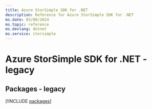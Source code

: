 ```yaml
---
title: Azure StorSimple SDK for .NET
description: Reference for Azure StorSimple SDK for .NET
ms.date: 03/08/2024
ms.topic: reference
ms.devlang: dotnet
ms.service: storsimple
---
```

# Azure StorSimple SDK for .NET - legacy
## Packages - legacy
[!INCLUDE [packages](storsimple-index.md)]